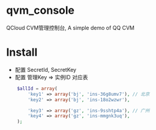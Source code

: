 # qvm_console
QCloud CVM管理控制台, A simple demo of QQ CVM

# Install
- 配置 SecretId, SecretKey
- 配置 管理Key => 实例ID 对应表
```php
    $allId = array(
        'key1' => array('bj', 'ins-36g8umv7'), // 北京
        'key2' => array('bj', 'ins-18o2wzwr'),

        'key3' => array('gz', 'ins-9sshtp4a'), // 广州
        'key4' => array('gz', 'ins-mmgnk3uq'),
    );
```
